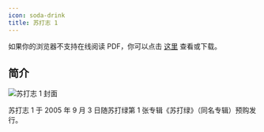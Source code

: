 ```yaml
---
icon: soda-drink
title: 苏打志 1
---
```


<PDF url="/pdf/sodazine1.pdf" />

如果你的浏览器不支持在线阅读 PDF，你可以点击 [这里](/pdf/sodazine1.pdf) 查看或下载。

## 简介

![苏打志 1 封面](https://cdn.jsdelivr.net/gh/kaluojushi/sodaguide@picbed/resources/sodazine/1.jpg)

苏打志 1 于 2005 年 9 月 3 日随苏打绿第 1 张专辑《苏打绿》（同名专辑）预购发行。
